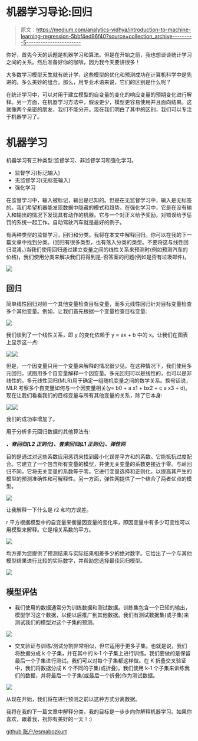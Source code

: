 # 机器学习导论:回归

> 原文：<https://medium.com/analytics-vidhya/introduction-to-machine-learning-regression-5bbf4ed96f40?source=collection_archive---------5----------------------->

你好，首先今天的话题是机器学习和算法。但是在开始之前，我也想谈谈统计学习之间的关系。然后准备好你的咖啡，因为我今天要讲很多！

大多数学习模型天生就有统计学，这些模型的优化和预测成功在计算机科学中是先进的。多么美妙的组合。那么，用专业术语来说，它们的区别是什么呢？

在统计学习中，可以对用于建立模型的自变量的变化的响应变量的预期变化进行解释。另一方面，在机器学习方法中，假设更少，模型更容易使用并且面向结果。这就像两个亲密的朋友，我们不能分开。现在我们明白了其中的区别，我们可以专注于机器学习了。

# 机器学习

机器学习有三种类型:监督学习、非监督学习和强化学习。

*   监督学习(标记输入)
*   无监督学习(无标签输入)
*   强化学习

在监督学习中，输入被标记，输出是已知的。但是在无监督学习中，输入是无标签的。我们希望机器能发现数据中隐藏的模式和趋势。在强化学习中，它是在没有输入和输出的情况下发现具有动作的机器。它与一个对正义给予奖励，对错误给予惩罚的系统一起工作。自动驾驶汽车就是最好的例子。

有两种类型的监督学习，回归和分类。我将在本文中解释回归。你可以在我的下一篇文章中找到分类。(回归有很多类型，也有落入分类的类型。不要将这与线性回归混淆。)当我们使用回归通过建立变量之间的线性关系来预测时(例如预测汽车的价格)，我们使用分类来解决我们将得到是-否答案的问题(例如是否有垃圾邮件)。

![](img/ba5438b927d6f48eb383101e4f54395a.png)

## 回归

简单线性回归对照一个其他变量检查目标变量，而多元线性回归针对目标变量检查多个其他变量。例如，让我们首先根据一个变量检查目标变量:

![](img/b0234059a3535e0bb326241fc0b1b218.png)

我们谈到了一个线性关系，即 y 的变化依赖于 y = ax + b 中的 x。让我们在图表上显示这一点:

![](img/bb3d845cd2f77d43a4aed91d1954b424.png)![](img/365d37fb2213ca2349968a878c05fb54.png)

但是，一个因变量只用一个变量来解释的情况很少见。在这种情况下，我们使用多元回归，试图用多个自变量解释一个因变量。多元回归可以是线性的，也可以是非线性的。多元线性回归(MLR)用于确定一组随机变量之间的数学关系。换句话说，MLR 考察多个自变量如何与一个因变量相关(y= b0 + a x1 + bx2 + c a x3 + d)。现在让我们看看我们的目标变量与所有其他变量的关系，除了它本身:

![](img/586c032f226f33344f5bca93635edd99.png)![](img/11f99ec3a99a3f9634a1dc511ecef8dc.png)

我们的成功率增加了。

用于分析多元回归数据的其他算法有:

***、脊回归(L2 正则化)、套索回归(L1 正则化)、弹性网***

目的是通过对这些系数应用惩罚来找到最小化误差平方和的系数。它能抵抗过度配合。它建立了一个包含所有变量的模型，并使无关变量的系数更接近于零。与岭回归不同，它将无关变量的系数等于零。它进行变量选择和正则化，以提高其产生的模型的预测准确性和可解释性。另一方面，弹性网提供了一个结合了两者优点的模型。

![](img/35a422891d4dd186128e285e61b0c724.png)

让我解释一下什么是 r2 和均方误差。

r 平方根据模型中的自变量来衡量因变量的变化率，即因变量中有多少可变性可以用模型来解释。它是相关系数的平方。

![](img/994de4ca919672e806f744351a9822ba.png)

均方差为您提供了预测结果与实际结果相差多少的绝对数字。它给出了一个与其他模型结果进行比较的实际数字，并帮助您选择最佳回归模型。

![](img/88531c443a9924a8e4718497c08e6a67.png)

## 模型评估

*   我们使用的数据通常分为训练数据和测试数据。训练集包含一个已知的输出，模型学习这个数据，以便以后推广到其他数据。我们有测试数据集(或子集)来测试我们的模型对这个子集的预测。

![](img/ab60c9e880d1b1ab9cc3bfb07240cebb.png)

*   交叉验证与训练/测试分割非常相似，但它适用于更多子集。也就是说，我们将数据分成 k 个子集，并在其中的 k-1 个子集上进行训练。我们要做的是保留最后一个子集进行测试。我们可以对每个子集都这样做。在 K 折叠交叉验证中，我们将数据分成 K 个不同的子集(或折叠)。我们使用 k-1 个子集来训练我们的数据，并将最后一个子集(或最后一个折叠)作为测试数据。

![](img/ff622679b4eead1166ff2be4c30df228.png)

从现在开始，我们将在进行预测之前以这种方式分离数据。

我将在我的下一篇文章中解释分类，我的目标是一步步向你解释机器学习。如果你喜欢，跟着我，祝你有美好的一天！:)

[github 账户/esmabozkurt](https://github.com/esmabozkurt)